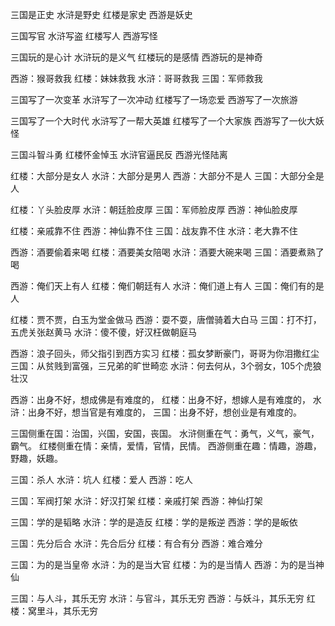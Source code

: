 三国是正史
水浒是野史
红楼是家史
西游是妖史
 
三国写官
水浒写盗
红楼写人
西游写怪
 
三国玩的是心计
水浒玩的是义气
红楼玩的是感情
西游玩的是神奇
 
西游：猴哥救我
红楼：妹妹救我
水浒：哥哥救我
三国：军师救我
 
三国写了一次变革
水浒写了一次冲动
红楼写了一场恋爱
西游写了一次旅游
 
三国写了一个大时代
水浒写了一帮大英雄
红楼写了一个大家族
西游写了一伙大妖怪
 
三国斗智斗勇
红楼怀金悼玉
水浒官逼民反
西游光怪陆离
 
红楼：大部分是女人
水浒：大部分是男人
西游：大部分不是人
三国：大部分全是人
 
红楼：丫头脸皮厚
水浒：朝廷脸皮厚
三国：军师脸皮厚
西游：神仙脸皮厚
 
红楼：亲戚靠不住
西游：神仙靠不住
三国：战友靠不住
水浒：老大靠不住
 
西游：酒要偷着来喝
红楼：酒要美女陪喝
水浒：酒要大碗来喝
三国：酒要煮熟了喝
 
西游：俺们天上有人
红楼：俺们朝廷有人
水浒：俺们道上有人
三国：俺们有的是人
 
红楼：贾不贾，白玉为堂金做马
西游：耍不耍，唐僧骑着大白马
三国：打不打，五虎关张赵黄马
水浒：傻不傻，好汉枉做朝庭马
 
西游：浪子回头，师父指引到西方实习
红楼：孤女梦断豪门，哥哥为你泪撒红尘
三国：从贫贱到富强，三兄弟的旷世畸恋
水浒：何去何从，3个弱女，105个虎狼壮汉
 
西游：出身不好，想成佛是有难度的，
红楼：出身不好，想嫁人是有难度的，
水浒：出身不好，想当官是有难度的，
三国：出身不好，想创业是有难度的。
 
三国侧重在国：治国，兴国，安国，丧国。
水浒侧重在气：勇气，义气，豪气，霸气。
红楼侧重在情：亲情，爱情，官情，民情。
西游侧重在趣：情趣，游趣，野趣，妖趣。

三国：杀人
水浒：坑人
红楼：爱人
西游：吃人
 
三国：军阀打架
水浒：好汉打架
红楼：亲戚打架
西游：神仙打架
 
三国：学的是韬略
水浒：学的是造反
红楼：学的是叛逆
西游：学的是皈依
 
三国：先分后合
水浒：先合后分
红楼：有合有分
西游：难合难分

三国：为的是当皇帝
水浒：为的是当大官
红楼：为的是当情人
西游：为的是当神仙

三国：与人斗，其乐无穷
水浒：与官斗，其乐无穷
西游：与妖斗，其乐无穷
红楼：窝里斗，其乐无穷